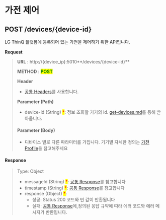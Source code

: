 # 가전 제어

## POST /devices/{device-id}

LG ThinQ 플랫폼에 등록되어 있는 가전을 제어하기 위한 API입니다.



**Request**

> **URL** : http://{device\_ip}:5010**/devices/{device-id}**
>
> **METHOD** : <mark style="color:green;">**POST**</mark>
>
> **Header**&#x20;
>
> * [공통 Headers](common-headers.md)를 사용합니다.
>
> **Parameter (Path)**
>
> * device-id (String) <mark style="color:red;">\*</mark>: 정보 조회할 기기의 id.  [get-devices.md](get-devices.md "mention")를 통해 받아옵니다.
>
> #### Parameter (Body)
>
> * 디바이스 별로 다른 파라미터를 가집니다. 기기별 자세한 정의는 [가전 Profile](https://developer.damda.lge.com/docs/thinq/profile/washer)을 참고해주세요



#### Response

> Type: Object
>
> * messageId (String) <mark style="color:red;">\*</mark>: [공통 Response](common-response.md#undefined-1)를 참고합니다
> * timestamp (String) <mark style="color:red;">\*</mark>: [공통 Response](common-response.md#undefined-1)를 참고합니다
> * response (Object) <mark style="color:red;">\*</mark>:&#x20;
>   * 성공: Status 200 코드와 빈 값이 반환됩니다
>   * 실패: [공통 Response](common-response.md)에[ ](common-response.md)정의된 응답 규약에 따라 에러 코드와 에러 메시지가 반환됩니다.
